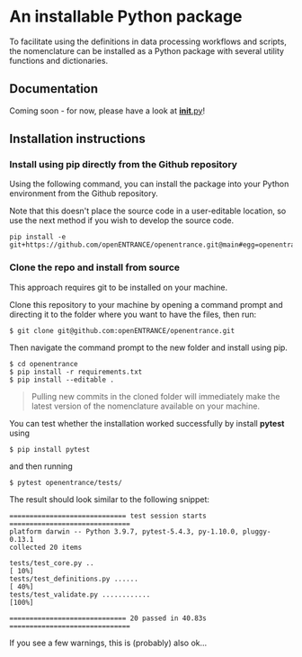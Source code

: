 # An installable Python package

To facilitate using the definitions in data processing workflows and scripts,
the nomenclature can be installed as a Python package with several utility
functions and dictionaries.

## Documentation

Coming soon - for now, please have a look at [__init__.py](__init__.py)!

## Installation instructions

### Install using pip directly from the Github repository

Using the following command, you can install the package into your Python environment
from the Github repository.

Note that this doesn't place the source code in a user-editable location, so use the
next method if you wish to develop the source code.

```
pip install -e git+https://github.com/openENTRANCE/openentrance.git@main#egg=openentrance
```

### Clone the repo and install from source

This approach requires git to be installed on your machine.

Clone this repository to your machine by opening a command prompt and
directing it to the folder where you want to have the files, then run:

```
$ git clone git@github.com:openENTRANCE/openentrance.git
```

Then navigate the command prompt to the new folder and install using pip.

```
$ cd openentrance
$ pip install -r requirements.txt
$ pip install --editable .
```

> Pulling new commits in the cloned folder will immediately
> make the latest version of the nomenclature available on your machine.

You can test whether the installation worked successfully by install **pytest** using

```
$ pip install pytest
```

and then running

```
$ pytest openentrance/tests/
```

The result should look similar to the following snippet:

```
============================= test session starts ==============================
platform darwin -- Python 3.9.7, pytest-5.4.3, py-1.10.0, pluggy-0.13.1
collected 20 items

tests/test_core.py ..                                                    [ 10%]
tests/test_definitions.py ......                                         [ 40%]
tests/test_validate.py ............                                      [100%]

============================= 20 passed in 40.83s ==============================
```

If you see a few warnings, this is (probably) also ok...
